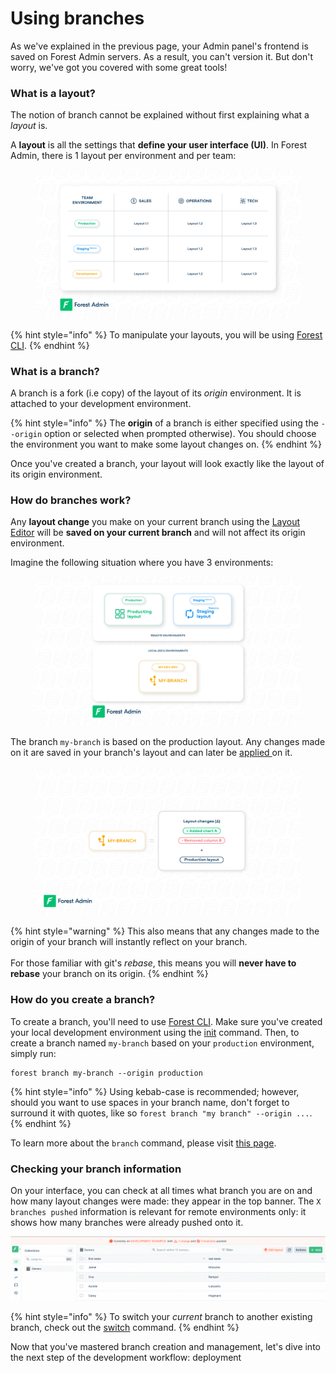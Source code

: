 # Using branches

As we've explained in the previous page, your Admin panel's frontend is saved on Forest Admin servers. As a result, you can't version it. But don't worry, we've got you covered with some great tools!

### What is a layout?

The notion of branch cannot be explained without first explaining what a _layout_ is.

A **layout** is all the settings that **define your user interface (UI)**. In Forest Admin, there is 1 layout per environment and per team:

<figure><img src="../../../.gitbook/assets/using_branches_1 (1).jpg" alt=""><figcaption></figcaption></figure>

{% hint style="info" %}
To manipulate your layouts, you will be using [Forest CLI](forest-cli-commands/).
{% endhint %}

### What is a branch?

A branch is a fork (i.e copy) of the layout of its _origin_ environment. It is attached to your development environment.

{% hint style="info" %}
The **origin** of a branch is either specified using the `--origin` option or selected when prompted otherwise). You should choose the environment you want to make some layout changes on.
{% endhint %}

Once you've created a branch, your layout will look exactly like the layout of its origin environment.

### How do branches work?

Any **layout change** you make on your current branch using the [Layout Editor](broken-reference/) will be **saved on your current branch** and will not affect its origin environment.

Imagine the following situation where you have 3 environments:

<figure><img src="../../../.gitbook/assets/using_branches_2.jpg" alt=""><figcaption></figcaption></figure>

The branch `my-branch` is based on the production layout. Any changes made on it are saved in your branch's layout and can later be [applied ](forest-cli-commands/deploy.md)on it.

<figure><img src="../../../.gitbook/assets/using_branches_3.jpg" alt=""><figcaption></figcaption></figure>

{% hint style="warning" %}
This also means that any changes made to the origin of your branch will instantly reflect on your branch.\
\
For those familiar with git's _rebase_, this means you will **never have to** **rebase** your branch on its origin.
{% endhint %}

### How do you create a branch?

To create a branch, you'll need to use [Forest CLI](forest-cli-commands/). Make sure you've created your local development environment using the [init](forest-cli-commands/init.md) command. Then, to create a branch named `my-branch` based on your `production` environment, simply run:

```
forest branch my-branch --origin production
```

{% hint style="info" %}
Using kebab-case is recommended; however, should you want to use spaces in your branch name, don't forget to surround it with quotes, like so `forest branch "my branch" --origin ...`.
{% endhint %}

To learn more about the `branch` command, please visit [this page](forest-cli-commands/branch.md).

### Checking your branch information

On your interface, you can check at all times what branch you are on and how many layout changes were made: they appear in the top banner. The `X branches pushed` information is relevant for remote environments only: it shows how many branches were already pushed onto it.

![](../../../.gitbook/assets/current-branch-layout-changes-count-display.png)

{% hint style="info" %}
To switch your _current_ branch to another existing branch, check out the [switch](forest-cli-commands/switch.md) command.
{% endhint %}

Now that you've mastered branch creation and management, let's dive into the next step of the development workflow: deployment
